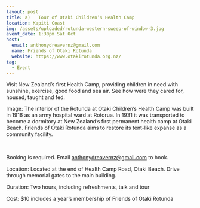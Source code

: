 ```yaml
---
layout: post
title: a)	Tour of Otaki Children’s Health Camp
location: Kapiti Coast
img: /assets/uploaded/rotunda-western-sweep-of-window-3.jpg
event_date: 1:30pm Sat Oct
host:
  email: anthonydreavernz@gmail.com
  name: Friends of Otaki Rotunda
  website: https://www.otakirotunda.org.nz/
tag:
  - Event
---
```

Visit New Zealand’s first Health Camp, providing children in need with sunshine, exercise, good food and sea air. See how were they cared for, housed, taught and fed.

Image: The interior of the Rotunda at Otaki Children’s Health Camp was built in 1916 as an army hospital ward at Rotorua. In 1931 it was transported to become a dormitory at New Zealand’s first permanent health camp at Otaki Beach. Friends of Otaki Rotunda aims to restore its tent-like expanse as a community facility.

<br>

Booking is required. Email anthonydreavernz@gmail.com to book.


Location: Located at the end of Health Camp Road, Otaki Beach. Drive through memorial gates to the main building.


Duration: Two hours, including refreshments, talk and tour



Cost: $10 includes a year’s membership of Friends of Otaki Rotunda
